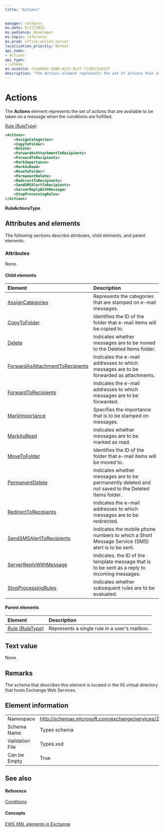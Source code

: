 ```yaml
---
title: "Actions"
 
 
manager: sethgros
ms.date: 9/17/2015
ms.audience: Developer
ms.topic: reference
ms.prod: office-online-server
localization_priority: Normal
api_name:
- Actions
api_type:
- schema
ms.assetid: c5aa96b1-2d8b-422f-8c2f-f118572ab23f
description: "The Actions element represents the set of actions that are available to be taken on a message when the conditions are fulfilled."
---
```


# Actions

The **Actions** element represents the set of actions that are available to be taken on a message when the conditions are fulfilled. 
  
[Rule (RuleType)](rule-ruletype.md)
  
```XML
<Actions>
    <AssignCategories>
    <CopyToFolder>
    <Delete>
    <ForwardAsAttachmentToRecipients>
    <ForwardToRecipients>
    <MarkImportance>
    <MarkAsRead>
    <MoveToFolder>
    <PermanentDelete>
    <RedirectToRecipients>
    <SendSMSAlertToRecipients>
    <ServerReplyWithMessage>
    <StopProcessingRules>
</Actions>
```

 **RuleActionsType**
## Attributes and elements

The following sections describe attributes, child elements, and parent elements.
  
### Attributes

None.
  
#### Child elements

|**Element**|**Description**|
|:-----|:-----|
|[AssignCategories](assigncategories.md) <br/> |Represents the categories that are stamped on e-mail messages.  <br/> |
|[CopyToFolder](copytofolder.md) <br/> |Identifies the ID of the folder that e-mail items will be copied to.  <br/> |
|[Delete](delete.md) <br/> |Indicates whether messages are to be moved to the Deleted Items folder.  <br/> |
|[ForwardAsAttachmentToRecipients](forwardasattachmenttorecipients.md) <br/> |Indicates the e-mail addresses to which messages are to be forwarded as attachments.  <br/> |
|[ForwardToRecipients](forwardtorecipients.md) <br/> |Indicates the e-mail addresses to which messages are to be forwarded.  <br/> |
|[MarkImportance](markimportance.md) <br/> |Specifies the importance that is to be stamped on messages.  <br/> |
|[MarkAsRead](markasread.md) <br/> |Indicates whether messages are to be marked as read.  <br/> |
|[MoveToFolder](movetofolder.md) <br/> |Identifies the ID of the folder that e-mail items will be moved to.  <br/> |
|[PermanentDelete](permanentdelete.md) <br/> |Indicates whether messages are to be permanently deleted and not saved to the Deleted Items folder.  <br/> |
|[RedirectToRecipients](redirecttorecipients.md) <br/> |Indicates the e-mail addresses to which messages are to be redirected.  <br/> |
|[SendSMSAlertToRecipients](sendsmsalerttorecipients.md) <br/> |Indicates the mobile phone numbers to which a Short Message Service (SMS) alert is to be sent.  <br/> |
|[ServerReplyWithMessage](serverreplywithmessage.md) <br/> |Indicates. the ID of the template message that is to be sent as a reply to incoming messages.  <br/> |
|[StopProcessingRules](stopprocessingrules.md) <br/> |Indicates whether subsequent rules are to be evaluated.  <br/> |
   
#### Parent elements

|**Element**|**Description**|
|:-----|:-----|
|[Rule (RuleType)](rule-ruletype.md) <br/> |Represents a single rule in a user's mailbox.  <br/> |
   
## Text value

None.
  
## Remarks

The schema that describes this element is located in the IIS virtual directory that hosts Exchange Web Services.
  
## Element information

|||
|:-----|:-----|
|Namespace  <br/> |http://schemas.microsoft.com/exchange/services/2006/types  <br/> |
|Schema Name  <br/> |Types schema  <br/> |
|Validation File  <br/> |Types.xsd  <br/> |
|Can be Empty  <br/> |True  <br/> |
   
## See also

#### Reference

[Conditions](conditions.md)
#### Concepts

[EWS XML elements in Exchange](ews-xml-elements-in-exchange.md)

